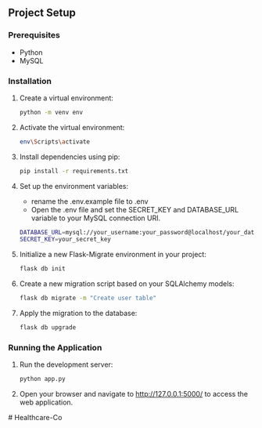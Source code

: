 ## Project Setup

### Prerequisites
- Python
- MySQL

### Installation
1. Create a virtual environment:
   ```sh
   python -m venv env
   ```

2. Activate the virtual environment:
   ```sh
   env\Scripts\activate
   ```

3. Install dependencies using pip:
   ```sh
   pip install -r requirements.txt
   ```

4. Set up the environment variables:
   -  rename the .env.example file to .env
   -  Open the .env file and set the SECRET_KEY and DATABASE_URL variable to your MySQL connection URI.
   ```sh
   DATABASE_URL=mysql://your_username:your_password@localhost/your_database_name
   SECRET_KEY=your_secret_key
   ```

5. Initialize a new Flask-Migrate environment in your project:
   ```sh
   flask db init
   ```

6. Create a new migration script based on your SQLAlchemy models:
   ```sh
   flask db migrate -m "Create user table"
   ```

7. Apply the migration to the database:
   ```sh
   flask db upgrade
   ```

### Running the Application
1. Run the development server:
   ```sh
   python app.py
   ```

2. Open your browser and navigate to http://127.0.0.1:5000/ to access the web application.

#   H e a l t h c a r e - C o  
 